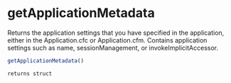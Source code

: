 # getApplicationMetadata

Returns the application settings that you have specified in the application, either in the Application.cfc or Application.cfm. Contains application settings such as name, sessionManagement, or invokeImplicitAccessor.

```javascript
getApplicationMetadata()
```

```javascript
returns struct
```
